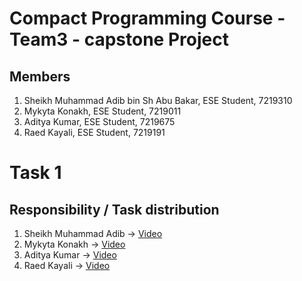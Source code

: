 # Compact Programming Course - Team3 - capstone Project

## Members
1. Sheikh Muhammad Adib bin Sh Abu Bakar, ESE Student, 7219310
2. Mykyta Konakh, ESE Student, 7219011
3. Aditya Kumar, ESE Student, 7219675
4. Raed Kayali, ESE Student, 7219191

# Task 1
## Responsibility / Task distribution
1. Sheikh Muhammad Adib ->  [Video](https://1drv.ms/v/s!AlQOuTxbuHLMkrtPOU6NlFzBZ_nKfQ?e=ENjMA0)
2. Mykyta Konakh ->  [Video](https://1drv.ms/f/s!AnvqoDuBDuM6yA97OBLlwiGAToMR?e=PYj7Gv)
3. Aditya Kumar ->  [Video](https://fhdoprod-my.sharepoint.com/:v:/g/personal/aditya_kumar001_stud_fh-dortmund_de/EeUoDYsdCSZKoNeys61WpFwBaBMQY3N_hpwJLgS74Qy9CQ?nav=eyJyZWZlcnJhbEluZm8iOnsicmVmZXJyYWxBcHAiOiJPbmVEcml2ZUZvckJ1c2luZXNzIiwicmVmZXJyYWxBcHBQbGF0Zm9ybSI6IldlYiIsInJlZmVycmFsTW9kZSI6InZpZXciLCJyZWZlcnJhbFZpZXciOiJNeUZpbGVzTGlua0RpcmVjdCJ9fQ&e=poxDwx )
4. Raed Kayali -> [Video](https://1drv.ms/v/c/ef0b11542d3ddb9f/EbRysihZhU9HmaLJ4p7UKHgBqbRZBbRMI50KNFMUPReoHg?e=PjeN4v)


